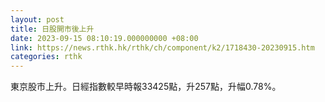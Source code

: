 ```yaml
---
layout: post
title: 日股開市後上升
date: 2023-09-15 08:10:19.000000000 +08:00
link: https://news.rthk.hk/rthk/ch/component/k2/1718430-20230915.htm
categories: rthk
---
```


東京股市上升。日經指數較早時報33425點，升257點，升幅0.78%。
